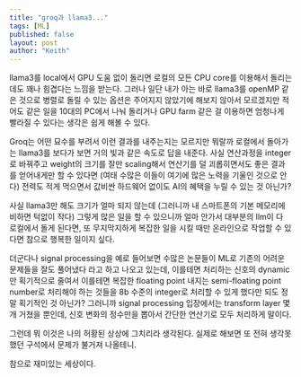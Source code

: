 ```yaml
---
title: "groq과 llama3..."
tags: [ML]
published: false
layout: post
author: "Keith"
---
```


llama3를 local에서 GPU 도움 없이 돌리면 로컬의 모든 CPU core를 이용해서 돌리는 데도 꽤나 힘겹다는 느낌을 받는다. 그러나 일단 내가 아는 바로 llama3를 openMP 같은 것으로 병렬로 돌릴 수 있는 옵션은 주어지지 않았기에 해보지 않아서 모르겠지만 적어도 같은 일을 10대의 PC에서 나눠 돌리거나 GPU farm 같은 걸 이용하면 엄청나게 빨라질 수 있다는 생각은 쉽게 해볼 수 있다. 

Groq는 어떤 묘수를 부려서 이런 결과를 내주는지는 모르지만 뭐랄까 로컬에서 돌아가는 llama3를 보다가 보면 거의 빛과 같은 속도로 답을 내준다. 사실 연산과정을 integer로 바꿔주고 weight의 크기를 잘만 scaling해서 연산기를 덜 괴롭히면서도 좋은 결과를 얻어내게만 할 수 있다면 (여태 수많은 이들이 여기에 많은 노력을 기울인 것으로 안다) 전력도 적게 먹으면서 값비싼 하드웨어 없이도 AI의 혜택을 누릴 수 있는 것 아닌가?

사실 llama3만 해도 크기가 얼마 되지 않는데 (그러니까 내 스마트폰의 기본 메모리에 비하면 턱없이 작다) 그렇게 많은 일을 할 수 있으니까 얼마 안가서 대부분의 llm이 다 로컬에서 돌게 된다면, 또 무지막지하게 복잡한 일을 시킬 때만 온라인으로 작업할 수 있다면 참으로 행복한 일이지 싶다. 

더군다나 signal processing을 예로 들어보면 수많은 논문들이 ML로 기존의 어려운 문제들을 잘도 풀어냈다 라고 하고 나오고 있는데, 이를테면 처리하는 신호의 dynamic만 획기적으로 줄여서 이를테면 복잡한 floating point 내지는 semi-floating point number로 처리해야 하는 것들을 8b 수준의 integer로 처리할 수 있게 했다만 되도 정말 획기적인 것 아닌가? 그러니까 signal processing 입장에서는 transform layer 몇 개 거쳤을 뿐인데, 신호 변화의 정수만을 뽑아서 간단한 연산기로 모두 처리하게 말이다.

그런데 뭐 이것은 나의 허황된 상상에 그치리라 생각된다. 실제로 해보면 또 전혀 생각못했던 구석에서 문제가 불거져 나올테니.

참으로 재미있는 세상이다.